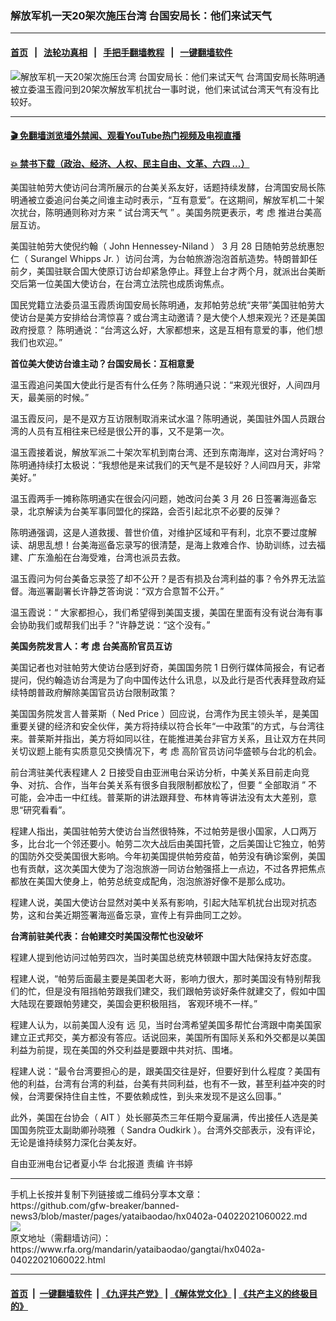 ### 解放军机一天20架次施压台湾 台国安局长：他们来试天气
------------------------

#### [首页](https://github.com/gfw-breaker/banned-news3/blob/master/README.md) &nbsp;&nbsp;|&nbsp;&nbsp; [法轮功真相](https://github.com/begood0513/basic/blob/master/README.md)  &nbsp;&nbsp;|&nbsp;&nbsp; [手把手翻墙教程](https://github.com/gfw-breaker/guides/wiki)  &nbsp;&nbsp;|&nbsp;&nbsp; [一键翻墙软件](https://github.com/gfw-breaker/nogfw/blob/master/README.md)  



<div id="headerimg">
 <img alt="解放军机一天20架次施压台湾 台国安局长：他们来试天气" src="https://www.rfa.org/mandarin/yataibaodao/gangtai/hx0402a-04022021060022.html/@@images/4aaceded-f4bd-4459-b90b-a17469e3d386.png" title="解放军机一天20架次施压台湾 台国安局长：他们来试天气"/>
 <span class="lead_image_caption">
  台湾国安局长陈明通被立委温玉霞问到20架次解放军机扰台一事时说，他们来试试台湾天气有没有比较好。
 </span>
 <!-- zoomattribute -->
</div>

<hr/>


#### [ 🎬  免翻墙浏览墙外禁闻、观看YouTube热门视频及电视直播](https://github.com/gfw-breaker/HelloWorld)

#### [ 💥  禁书下载（政治、经济、人权、民主自由、文革、六四 ...）](https://github.com/gfw-breaker/books/blob/master/README.md)

<div id="storytext">
 <p class="p3">
  美国驻帕劳大使访问台湾所展示的台美关系友好，话题持续发酵，台湾国安局长陈明通被立委追问台美之间谁主动时表示，“互有意爱”。在这期间，解放军机二十架次扰台，陈明通则称对方来
  <span class="s2">
   “
  </span>
  试台湾天气
  <span class="s2">
   ”
  </span>
  。美国务院更表示，考
  <span class="s3">
   虑
  </span>
  推进台美高层互访。
 </p>
 <p class="p3">
  美国驻帕劳大使倪约翰（
  <span class="s2">
   John Hennessey-Niland
  </span>
  ）
  <span class="s2">
   3
  </span>
  月
  <span class="s2">
   28
  </span>
  日随帕劳总统惠恕仁（
  <span class="s2">
   Surangel Whipps Jr.
  </span>
  ）访问台湾，为台帕旅游泡泡首航造势。特朗普卸任前夕，美国驻联合国大使原订访台却紧急停止。拜登上台才两个月，就派出台美断交后第一位美国大使访台，在台湾立法院也成质询焦点。
 </p>
 <p class="p3">
  国民党籍立法委员温玉霞质询国安局长陈明通，友邦帕劳总统“夹带”美国驻帕劳大使访台是美方安排给台湾惊喜？或台湾主动邀请？是大使个人想来观光？还是美国政府授意？
  <span class="s2">
  </span>
  陈明通说：“台湾这么好，大家都想来，这是互相有意爱的事，他们想我们也欢迎。”
 </p>
 <p class="p3">
  <strong>
   首位美大使访台谁主动？台国安局长：互相意愛
  </strong>
 </p>
 <p class="p3">
  温玉霞追问美国大使此行是否有什么任务？陈明通只说：“来观光很好，人间四月天，最美丽的时候。”
 </p>
 <p class="p3">
  温玉霞反问，是不是双方互访限制取消来试水温？陈明通说，美国驻外国人员跟台湾的人员有互相往来已经是很公开的事，又不是第一次。
 </p>
 <p class="p3">
  温玉霞接着说，解放军派二十架次军机到南台湾、还到东南海岸，这对台湾好吗？
  <span class="s2">
  </span>
  陈明通持续打太极说：“我想他是来试我们的天气是不是较好？人间四月天，非常美好。”
 </p>
 <p class="p1">
  温玉霞两手一摊称陈明通实在很会闪问题，她改问台美
  <span class="s2">
   3
  </span>
  月
  <span class="s2">
   26
  </span>
  日签署海巡备忘录，北京解读为台美军事同盟化的探路，会否引起北京不必要的反弹？
 </p>
 <p class="p3">
  陈明通强调，这是人道救援、普世价值，对维护区域和平有利，北京不要过度解读、胡思乱想！台美海巡备忘录写的很清楚，是海上救难合作、协助训练，过去福建、广东渔船在台海受难，台湾也派员去救。
 </p>
 <p class="p3">
  温玉霞问为何台美备忘录签了却不公开？是否有损及台湾利益的事？令外界无法监督。海巡署副署长许静芝答询说：“双方合意暂不公开。”
 </p>
 <p class="p3">
  温玉霞说：“
  <span class="s2">
  </span>
  大家都担心，我们希望得到美国支援，美国在里面有没有说台海有事会协助我们或帮我们出手？”许静芝说：“这个没有。”
 </p>
 <p class="p3">
  <strong>
   美国务院发言人：考
   <span class="s3">
    虑
   </span>
   台美高阶官员互访
  </strong>
 </p>
 <p class="p3">
  美国记者也对驻帕劳大使访台感到好奇，美国国务院
  <span class="s2">
   1
  </span>
  日例行媒体简报会，有记者提问，倪约翰造访台湾是为了向中国传达什么讯息，以及此行是否代表拜登政府延续特朗普政府解除美国官员访台限制政策？
 </p>
 <p class="p3">
  美国国务院发言人普莱斯（
  <span class="s2">
   Ned Price
  </span>
  ）回应说，台湾作为民主领头羊，是美国重要关键的经济和安全伙伴，美方将持续以符合长年“一中政策”的方式，与台湾往来。普莱斯并指出，美方将如同以往，在能推进美台非官方关系，且让双方在共同关切议题上能有实质意见交换情况下，考
  <span class="s3">
   虑
  </span>
  高阶官员访问华盛顿与台北的机会。
 </p>
 <p class="p3">
  前台湾驻美代表程建人
  <span class="s2">
   2
  </span>
  日接受自由亚洲电台采访分析，中美关系目前走向竞争、对抗、合作，当年台美关系有很多自我限制都放松了，但要
  <span class="s2">
   “
  </span>
  全部取消
  <span class="s2">
   ”
  </span>
  不可能，会冲击一中红线。普莱斯的讲法跟拜登、布林肯等讲法没有太大差别，意思“研究看看”。
 </p>
 <p class="p3">
  程建人指出，美国驻帕劳大使访台当然很特殊，不过帕劳是很小国家，人口两万多，比台北一个邻还要小。帕劳二次大战后由美国托管，之后美国让它独立，帕劳的国防外交受美国很大影响。今年初美国提供帕劳疫苗，帕劳没有确诊案例，美国也有贡献，这次美国大使为了泡泡旅游一同访台勉强搭上一点边，不过各界把焦点都放在美国大使身上，帕劳总统变成配角，泡泡旅游好像不是那么成功。
 </p>
 <p class="p3">
  程建人说，美国大使访台显然对美中关系有影响，引起大陆军机扰台出现对抗态势，这和台美近期签署海巡备忘录，宣传上有异曲同工之妙。
 </p>
 <p class="p2">
  <strong>
   台湾前驻美代表：台帕建交时美国没帮忙也没破坏
  </strong>
 </p>
 <p class="p3">
  程建人提到他访问过帕劳四次，当时美国总统克林顿跟中国大陆保持友好态度。
 </p>
 <p class="p3">
  程建人说，“帕劳后面最主要是美国老大哥，影响力很大，那时美国没有特别帮我们的忙，但是没有阻挡帕劳跟我们建交，我们跟帕劳谈好条件就建交了，假如中国大陆现在要跟帕劳建交，美国会更积极阻挡，
  <span class="s2">
  </span>
  客观环境不一样。”
 </p>
 <p class="p3">
  程建人认为，以前美国人没有
  <span class="s3">
   远
  </span>
  见，当时台湾希望美国多帮忙台湾跟中南美国家建立正式邦交，美方都没有答应。话说回来，美国所有国际关系和外交都是以美国利益为前提，现在美国的外交利益是要跟中共对抗、围堵。
 </p>
 <p class="p3">
  程建人说：“最令台湾要担心的是，跟美国交往是好，但要好到什么程度？美国有他的利益，台湾有台湾的利益，台美有共同利益，也有不一致，甚至利益冲突的时候，台湾要保持住自主性，不要依赖成性，到头来发现不是这么回事。”
 </p>
 <p class="p3">
  此外，美国在台协会（
  <span class="s2">
   AIT
  </span>
  ）处长郦英杰三年任期今夏届满，传出接任人选是美国国务院亚太副助卿孙晓雅（
  <span class="s2">
   Sandra Oudkirk
  </span>
  ）。台湾外交部表示，没有评论，无论是谁持续努力深化台美友好。
 </p>
 <p class="p2">
 </p>
 <p class="p3">
  自由亚洲电台记者夏小华
  <span class="s2">
  </span>
  台北报道
  <span class="s2">
  </span>
  责编
  <span class="s2">
  </span>
  许书婷
 </p>
 <p class="p2">
 </p>
 <p class="p2">
 </p>
 <p class="p2">
 </p>
</div>

<hr/>
手机上长按并复制下列链接或二维码分享本文章：<br/>
https://github.com/gfw-breaker/banned-news3/blob/master/pages/yataibaodao/hx0402a-04022021060022.md <br/>
<a href='https://github.com/gfw-breaker/banned-news3/blob/master/pages/yataibaodao/hx0402a-04022021060022.md'><img src='https://github.com/gfw-breaker/banned-news3/blob/master/pages/yataibaodao/hx0402a-04022021060022.md.png'/></a> <br/>
原文地址（需翻墙访问）：https://www.rfa.org/mandarin/yataibaodao/gangtai/hx0402a-04022021060022.html


------------------------
#### [首页](https://github.com/gfw-breaker/banned-news3/blob/master/README.md) &nbsp;|&nbsp; [一键翻墙软件](https://github.com/gfw-breaker/nogfw/blob/master/README.md) &nbsp;| [《九评共产党》](https://github.com/gfw-breaker/9ping.md/blob/master/README.md#九评之一评共产党是什么) | [《解体党文化》](https://github.com/gfw-breaker/jtdwh.md/blob/master/README.md) | [《共产主义的终极目的》](https://github.com/gfw-breaker/gczydzjmd.md/blob/master/README.md)


<img src='http://gfw-breaker.win/banned-news3/pages/yataibaodao/hx0402a-04022021060022.md' width='0px' height='0px'/>